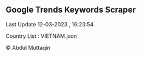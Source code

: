 

## Google Trends Keywords Scraper 
 
Last Update 12-03-2023 , 16:23:54

Country List :
VIETNAM.json



© Abdul Muttaqin 
